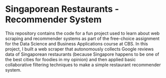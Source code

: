 # Singaporean Restaurants - Recommender System
This repository contains the code for a fun project used to learn about web scraping and recommender systems as part of the free-choice assignment for the Data Science and Business Applications course at CBS.
In this project, I built a web scraper that autonomously collects Google reviews data of Singaporean restaurants (because Singapore happens to be one of the best cities for foodies in my opinion) and then applied basic collaborative filtering techniques to make a simple restaurant recommender system. 
